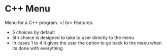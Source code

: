 # C++ Menu
Menu for a C++ program.
</ br>
Features:
<ul>
<li>5 choices by default</li>
<li>5th choice is designed to take to user directly to the menu</li>
<li>In cases 1 to 4 it gives the user the option to go back to the menu when its done with everything</li>
</ul>
